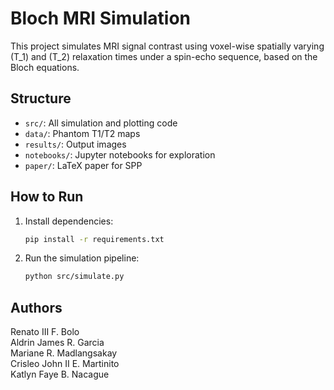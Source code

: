 # Bloch MRI Simulation

This project simulates MRI signal contrast using voxel-wise spatially varying \(T_1\) and \(T_2\) relaxation times under a spin-echo sequence, based on the Bloch equations.

## Structure
- `src/`: All simulation and plotting code
- `data/`: Phantom T1/T2 maps
- `results/`: Output images
- `notebooks/`: Jupyter notebooks for exploration
- `paper/`: LaTeX paper for SPP

## How to Run
1. Install dependencies:
   ```bash
   pip install -r requirements.txt
   ```

2. Run the simulation pipeline:
   ```bash
   python src/simulate.py
   ```

## Authors
Renato III F. Bolo  
Aldrin James R. Garcia  
Mariane R. Madlangsakay  
Crisleo John II E. Martinito  
Katlyn Faye B. Nacague
